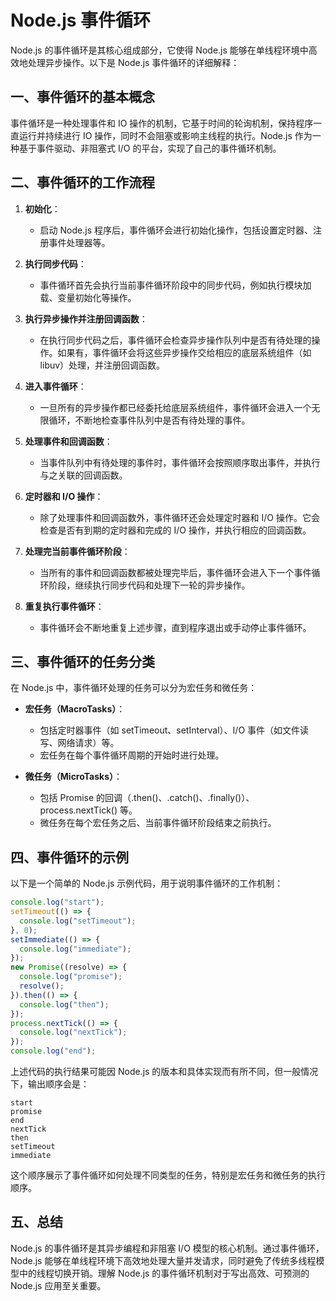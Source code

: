 # Node.js 事件循环

Node.js 的事件循环是其核心组成部分，它使得 Node.js 能够在单线程环境中高效地处理异步操作。以下是 Node.js 事件循环的详细解释：

## 一、事件循环的基本概念

事件循环是一种处理事件和 IO 操作的机制，它基于时间的轮询机制，保持程序一直运行并持续进行 IO 操作，同时不会阻塞或影响主线程的执行。Node.js 作为一种基于事件驱动、非阻塞式 I/O 的平台，实现了自己的事件循环机制。

## 二、事件循环的工作流程

1. **初始化**：

   - 启动 Node.js 程序后，事件循环会进行初始化操作，包括设置定时器、注册事件处理器等。

2. **执行同步代码**：

   - 事件循环首先会执行当前事件循环阶段中的同步代码，例如执行模块加载、变量初始化等操作。

3. **执行异步操作并注册回调函数**：

   - 在执行同步代码之后，事件循环会检查异步操作队列中是否有待处理的操作。如果有，事件循环会将这些异步操作交给相应的底层系统组件（如 libuv）处理，并注册回调函数。

4. **进入事件循环**：

   - 一旦所有的异步操作都已经委托给底层系统组件，事件循环会进入一个无限循环，不断地检查事件队列中是否有待处理的事件。

5. **处理事件和回调函数**：

   - 当事件队列中有待处理的事件时，事件循环会按照顺序取出事件，并执行与之关联的回调函数。

6. **定时器和 I/O 操作**：

   - 除了处理事件和回调函数外，事件循环还会处理定时器和 I/O 操作。它会检查是否有到期的定时器和完成的 I/O 操作，并执行相应的回调函数。

7. **处理完当前事件循环阶段**：

   - 当所有的事件和回调函数都被处理完毕后，事件循环会进入下一个事件循环阶段，继续执行同步代码和处理下一轮的异步操作。

8. **重复执行事件循环**：
   - 事件循环会不断地重复上述步骤，直到程序退出或手动停止事件循环。

## 三、事件循环的任务分类

在 Node.js 中，事件循环处理的任务可以分为宏任务和微任务：

- **宏任务（MacroTasks）**：

  - 包括定时器事件（如 setTimeout、setInterval）、I/O 事件（如文件读写、网络请求）等。
  - 宏任务在每个事件循环周期的开始时进行处理。

- **微任务（MicroTasks）**：
  - 包括 Promise 的回调（.then()、.catch()、.finally()）、process.nextTick() 等。
  - 微任务在每个宏任务之后、当前事件循环阶段结束之前执行。

## 四、事件循环的示例

以下是一个简单的 Node.js 示例代码，用于说明事件循环的工作机制：

```javascript
console.log("start");
setTimeout(() => {
  console.log("setTimeout");
}, 0);
setImmediate(() => {
  console.log("immediate");
});
new Promise((resolve) => {
  console.log("promise");
  resolve();
}).then(() => {
  console.log("then");
});
process.nextTick(() => {
  console.log("nextTick");
});
console.log("end");
```

上述代码的执行结果可能因 Node.js 的版本和具体实现而有所不同，但一般情况下，输出顺序会是：

```
start
promise
end
nextTick
then
setTimeout
immediate
```

这个顺序展示了事件循环如何处理不同类型的任务，特别是宏任务和微任务的执行顺序。

## 五、总结

Node.js 的事件循环是其异步编程和非阻塞 I/O 模型的核心机制。通过事件循环，Node.js 能够在单线程环境下高效地处理大量并发请求，同时避免了传统多线程模型中的线程切换开销。理解 Node.js 的事件循环机制对于写出高效、可预测的 Node.js 应用至关重要。
